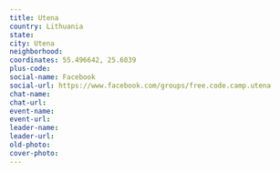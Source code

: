 ```yaml
---
title: Utena
country: Lithuania
state: 
city: Utena
neighborhood: 
coordinates: 55.496642, 25.6039
plus-code:
social-name: Facebook
social-url: https://www.facebook.com/groups/free.code.camp.utena
chat-name:
chat-url:
event-name:
event-url:
leader-name:
leader-url:
old-photo: 
cover-photo:
---
```

